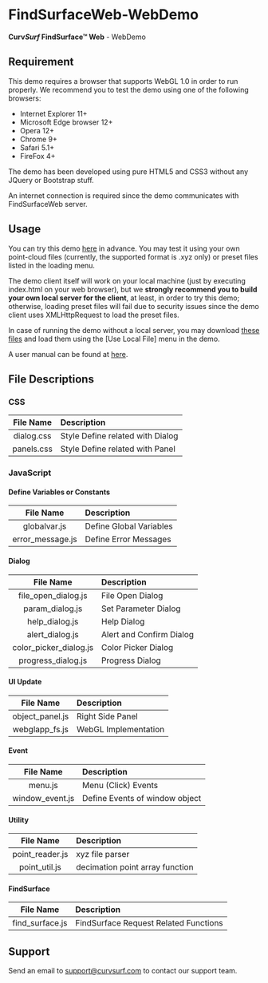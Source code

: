 # FindSurfaceWeb-WebDemo

**Curv*Surf* FindSurface™ Web** - WebDemo

## Requirement

This demo requires a browser that supports WebGL 1.0 in order to run properly. We recommend you to test the demo using one of the following browsers:

- Internet Explorer 11+
- Microsoft Edge browser 12+
- Opera 12+
- Chrome 9+
- Safari 5.1+
- FireFox 4+

The demo has been developed using pure HTML5 and CSS3 without any JQuery or Bootstrap stuff.

An internet connection is required since the demo communicates with FindSurfaceWeb server.

## Usage

You can try this demo [here](https://developers.curvsurf.com/WebDemo) in advance. You may test it using your own point-cloud files (currently, the supported format is .xyz only) or preset files listed in the loading menu.

The demo client itself will work on your local machine (just by executing index.html on your web browser), but we **strongly recommend you to build your own local server for the client**, at least, in order to try this demo; otherwise, loading preset files will fail due to security issues since the demo client uses XMLHttpRequest to load the preset files.

In case of running the demo without a local server, you may download [these files](xyz/README.md) and load them using the [Use Local File] menu in the demo.

A user manual can be found at [here](https://developers.curvsurf.com/WebDemo/Manual/overview.html).


## File Descriptions

### CSS

| File Name | Description |
|:-:|:-|
| dialog.css | Style Define related with Dialog |
| panels.css | Style Define related with Panel |

### JavaScript

#### Define Variables or Constants

| File Name | Description |
|:-:|:-|
| globalvar.js | Define Global Variables |
| error_message.js | Define Error Messages |

#### Dialog

| File Name | Description |
|:-:|:-|
| file_open_dialog.js | File Open Dialog |
| param_dialog.js | Set Parameter Dialog |
| help_dialog.js | Help Dialog |
| alert_dialog.js | Alert and Confirm Dialog |
| color_picker_dialog.js | Color Picker Dialog |
| progress_dialog.js | Progress Dialog |

#### UI Update

| File Name | Description |
|:-:|:-|
| object_panel.js | Right Side Panel |
| webglapp_fs.js | WebGL Implementation |

#### Event

| File Name | Description |
|:-:|:-|
| menu.js | Menu (Click) Events |
| window_event.js | Define Events of window object |

#### Utility

| File Name | Description |
|:-:|:-|
| point_reader.js | xyz file parser |
| point_util.js | decimation point array function |

#### FindSurface

| File Name | Description |
|:-:|:-|
| find_surface.js | FindSurface Request Related Functions |

## Support

Send an email to support@curvsurf.com to contact our support team.










